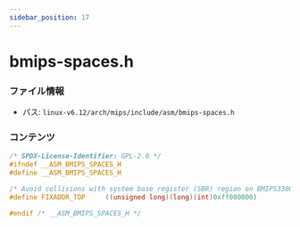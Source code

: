 ```yaml
---
sidebar_position: 17
---
```

# bmips-spaces.h

### ファイル情報

- パス: `linux-v6.12/arch/mips/include/asm/bmips-spaces.h`

### コンテンツ

```h
/* SPDX-License-Identifier: GPL-2.0 */
#ifndef __ASM_BMIPS_SPACES_H
#define __ASM_BMIPS_SPACES_H

/* Avoid collisions with system base register (SBR) region on BMIPS3300 */
#define FIXADDR_TOP		((unsigned long)(long)(int)0xff000000)

#endif /* __ASM_BMIPS_SPACES_H */

```
